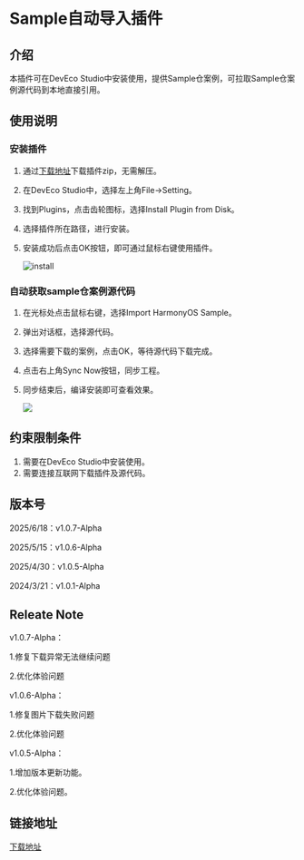 # Sample自动导入插件

## 介绍

本插件可在DevEco Studio中安装使用，提供Sample仓案例，可拉取Sample仓案例源代码到本地直接引用。

## 使用说明

### 安装插件

1. 通过[下载地址](plugin/sample_plugin-1.0.7-Alpha.zip)下载插件zip，无需解压。

2. 在DevEco Studio中，选择左上角File→Setting。

3. 找到Plugins，点击齿轮图标，选择Install Plugin from Disk。

4. 选择插件所在路径，进行安装。

5. 安装成功后点击OK按钮，即可通过鼠标右键使用插件。

   ![install](doc/image/install.gif)



### 自动获取sample仓案例源代码

1. 在光标处点击鼠标右键，选择Import HarmonyOS Sample。

2. 弹出对话框，选择源代码。

3. 选择需要下载的案例，点击OK，等待源代码下载完成。

4. 点击右上角Sync Now按钮，同步工程。

5. 同步结束后，编译安装即可查看效果。

   ![](doc/image/pull_code.gif)

##  约束限制条件

1. 需要在DevEco Studio中安装使用。
2. 需要连接互联网下载插件及源代码。

## 版本号

2025/6/18：v1.0.7-Alpha

2025/5/15：v1.0.6-Alpha

2025/4/30：v1.0.5-Alpha

2024/3/21：v1.0.1-Alpha

## Releate Note

v1.0.7-Alpha：

1.修复下载异常无法继续问题

2.优化体验问题

v1.0.6-Alpha：

1.修复图片下载失败问题

2.优化体验问题

v1.0.5-Alpha：

1.增加版本更新功能。

2.优化体验问题。

##  链接地址

[下载地址](plugin/sample_plugin-1.0.7-Alpha.zip)